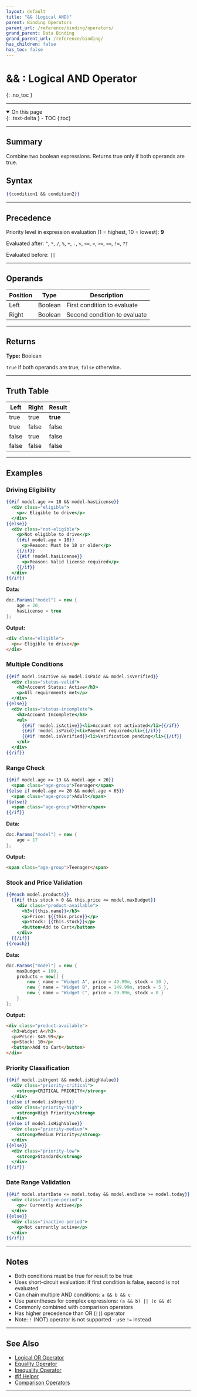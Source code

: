 ```yaml
---
layout: default
title: "&& (Logical AND)"
parent: Binding Operators
parent_url: /reference/binding/operators/
grand_parent: Data Binding
grand_parent_url: /reference/binding/
has_children: false
has_toc: false
---
```


# && : Logical AND Operator
{: .no_toc }

---

<details open class='top-toc' markdown="block">
  <summary>
    On this page
  </summary>
  {: .text-delta }
- TOC
{:toc}
</details>

---

## Summary

Combine two boolean expressions. Returns true only if both operands are true.

## Syntax

```handlebars
{{condition1 && condition2}}
```

---

## Precedence

Priority level in expression evaluation (1 = highest, 10 = lowest): **9**

Evaluated after: `^`, `*`, `/`, `%`, `+`, `-`, `<`, `<=`, `>`, `>=`, `==`, `!=`, `??`

Evaluated before: `||`

---

## Operands

| Position | Type | Description |
|----------|------|-------------|
| Left | Boolean | First condition to evaluate |
| Right | Boolean | Second condition to evaluate |

---

## Returns

**Type:** Boolean

`true` if both operands are true, `false` otherwise.

---

## Truth Table

| Left | Right | Result |
|------|-------|--------|
| true | true | **true** |
| true | false | false |
| false | true | false |
| false | false | false |

---

## Examples

### Driving Eligibility

```handlebars
{{#if model.age >= 18 && model.hasLicense}}
  <div class="eligible">
    <p>✓ Eligible to drive</p>
  </div>
{{else}}
  <div class="not-eligible">
    <p>Not eligible to drive</p>
    {{#if model.age < 18}}
      <p>Reason: Must be 18 or older</p>
    {{/if}}
    {{#if !model.hasLicense}}
      <p>Reason: Valid license required</p>
    {{/if}}
  </div>
{{/if}}
```

**Data:**
```csharp
doc.Params["model"] = new {
    age = 20,
    hasLicense = true
};
```

**Output:**
```html
<div class="eligible">
  <p>✓ Eligible to drive</p>
</div>
```

### Multiple Conditions

```handlebars
{{#if model.isActive && model.isPaid && model.isVerified}}
  <div class="status-valid">
    <h3>Account Status: Active</h3>
    <p>All requirements met</p>
  </div>
{{else}}
  <div class="status-incomplete">
    <h3>Account Incomplete</h3>
    <ul>
      {{#if !model.isActive}}<li>Account not activated</li>{{/if}}
      {{#if !model.isPaid}}<li>Payment required</li>{{/if}}
      {{#if !model.isVerified}}<li>Verification pending</li>{{/if}}
    </ul>
  </div>
{{/if}}
```

### Range Check

```handlebars
{{#if model.age >= 13 && model.age < 20}}
  <span class="age-group">Teenager</span>
{{else if model.age >= 20 && model.age < 65}}
  <span class="age-group">Adult</span>
{{else}}
  <span class="age-group">Other</span>
{{/if}}
```

**Data:**
```csharp
doc.Params["model"] = new {
    age = 17
};
```

**Output:**
```html
<span class="age-group">Teenager</span>
```

### Stock and Price Validation

```handlebars
{{#each model.products}}
  {{#if this.stock > 0 && this.price <= model.maxBudget}}
    <div class="product-available">
      <h3>{{this.name}}</h3>
      <p>Price: ${{this.price}}</p>
      <p>Stock: {{this.stock}}</p>
      <button>Add to Cart</button>
    </div>
  {{/if}}
{{/each}}
```

**Data:**
```csharp
doc.Params["model"] = new {
    maxBudget = 100,
    products = new[] {
        new { name = "Widget A", price = 49.99m, stock = 10 },
        new { name = "Widget B", price = 149.99m, stock = 5 },
        new { name = "Widget C", price = 79.99m, stock = 0 }
    }
};
```

**Output:**
```html
<div class="product-available">
  <h3>Widget A</h3>
  <p>Price: $49.99</p>
  <p>Stock: 10</p>
  <button>Add to Cart</button>
</div>
```

### Priority Classification

```handlebars
{{#if model.isUrgent && model.isHighValue}}
  <div class="priority-critical">
    <strong>CRITICAL PRIORITY</strong>
  </div>
{{else if model.isUrgent}}
  <div class="priority-high">
    <strong>High Priority</strong>
  </div>
{{else if model.isHighValue}}
  <div class="priority-medium">
    <strong>Medium Priority</strong>
  </div>
{{else}}
  <div class="priority-low">
    <strong>Standard</strong>
  </div>
{{/if}}
```

### Date Range Validation

```handlebars
{{#if model.startDate <= model.today && model.endDate >= model.today}}
  <div class="active-period">
    <p>✓ Currently Active</p>
  </div>
{{else}}
  <div class="inactive-period">
    <p>Not currently active</p>
  </div>
{{/if}}
```

---

## Notes

- Both conditions must be true for result to be true
- Uses short-circuit evaluation: if first condition is false, second is not evaluated
- Can chain multiple AND conditions: `a && b && c`
- Use parentheses for complex expressions: `(a && b) || (c && d)`
- Commonly combined with comparison operators
- Has higher precedence than OR (`||`) operator
- Note: `!` (NOT) operator is not supported - use `!=` instead

---

## See Also

- [Logical OR Operator](./or.md)
- [Equality Operator](./equality.md)
- [Inequality Operator](./inequality.md)
- [#if Helper](../helpers/if.md)
- [Comparison Operators](./lessthan.md)

---

